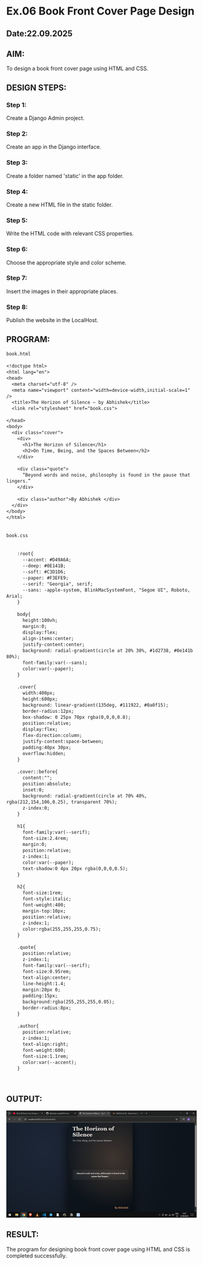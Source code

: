# Ex.06 Book Front Cover Page Design
## Date:22.09.2025

## AIM:
To design a book front cover page using HTML and CSS.

## DESIGN STEPS:

### Step 1:
Create a Django Admin project.

### Step 2:
Create an app in the Django interface.

### Step 3:
Create a folder named 'static' in the app folder.

### Step 4:
Create a new HTML file in the static folder.

### Step 5:
Write the HTML code with relevant CSS properties.

### Step 6:
Choose the appropriate style and color scheme.

### Step 7:
Insert the images in their appropriate places.

### Step 8:
Publish the website in the LocalHost.

## PROGRAM:
```
book.html

<!doctype html>
<html lang="en">
<head>
  <meta charset="utf-8" />
  <meta name="viewport" content="width=device-width,initial-scale=1" />
  <title>The Horizon of Silence — by Abhishek</title>
  <link rel="stylesheet" href="book.css">

</head>
<body>
  <div class="cover">
    <div>
      <h1>The Horizon of Silence</h1>
      <h2>On Time, Being, and the Spaces Between</h2>
    </div>

    <div class="quote">
      “Beyond words and noise, philosophy is found in the pause that lingers.”
    </div>

    <div class="author">By Abhishek </div>
  </div>
</body>
</html>


book.css


    :root{
      --accent: #D49A6A;
      --deep: #0E141B;
      --soft: #C3D1D6;
      --paper: #F3EFE9;
      --serif: "Georgia", serif;
      --sans: -apple-system, BlinkMacSystemFont, "Segoe UI", Roboto, Arial;
    }

    body{
      height:100vh;
      margin:0;
      display:flex;
      align-items:center;
      justify-content:center;
      background: radial-gradient(circle at 20% 30%, #1d2738, #0e141b 80%);
      font-family:var(--sans);
      color:var(--paper);
    }

    .cover{
      width:400px;
      height:600px;
      background: linear-gradient(135deg, #111922, #0a0f15);
      border-radius:12px;
      box-shadow: 0 25px 70px rgba(0,0,0,0.8);
      position:relative;
      display:flex;
      flex-direction:column;
      justify-content:space-between;
      padding:40px 30px;
      overflow:hidden;
    }

    .cover::before{
      content:"";
      position:absolute;
      inset:0;
      background: radial-gradient(circle at 70% 40%, rgba(212,154,106,0.25), transparent 70%);
      z-index:0;
    }

    h1{
      font-family:var(--serif);
      font-size:2.4rem;
      margin:0;
      position:relative;
      z-index:1;
      color:var(--paper);
      text-shadow:0 4px 20px rgba(0,0,0,0.5);
    }

    h2{
      font-size:1rem;
      font-style:italic;
      font-weight:400;
      margin-top:10px;
      position:relative;
      z-index:1;
      color:rgba(255,255,255,0.75);
    }

    .quote{
      position:relative;
      z-index:1;
      font-family:var(--serif);
      font-size:0.95rem;
      text-align:center;
      line-height:1.4;
      margin:20px 0;
      padding:15px;
      background:rgba(255,255,255,0.05);
      border-radius:8px;
    }

    .author{
      position:relative;
      z-index:1;
      text-align:right;
      font-weight:600;
      font-size:1.1rem;
      color:var(--accent);
    }
  


```

## OUTPUT:
![alt text](<Screenshot (21).png>)

## RESULT:
The program for designing book front cover page using HTML and CSS is completed successfully.
